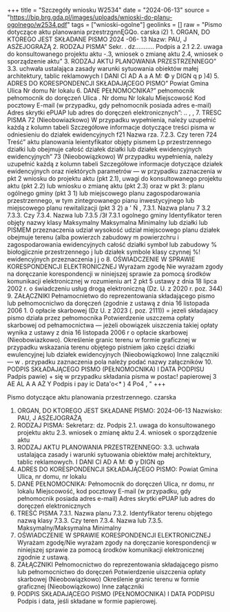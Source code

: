 +++
title = "Szczegóły wniosku W2534"
date = "2024-06-13"
source = "https://bip.brg.gda.pl/images/uploads/wnioski-do-planu-ogolnego/w2534.pdf"
tags = ["wnioski-ogolne"]
geolinks = []
raw = "Pismo dotyczące aktu planowania przestrzgnnĘGQo. carska  i2)  1. ORGAN, DO KTOREGO JEST SKŁADANE PISMO 2024 -06- 13  Nazw: PAU, J  ASŻEJOGRAŻĄ  2. RODZAJ PISMA” Sekr. . dz........... Podpis a 2.1 2.2. uwaga do konsultowanego projektu aktu -.3, wniosek o zmianę aktu 2.4, wniosek o sporządzenie aktu” 3. RODZAJ AKTU PLANOWANIA PRZESTRZENNEGO” 3.3. uchwała ustalająca zasady  warunki sytuowania obiektów małej architektury, tablic reklamowych I DANI CI  AD A a A M: © y DIGN q p )4) 5. ADRES DO KORESPONDENCJI SKŁADAJĄCEGO PISMO” Powiat Gmina Ulica Nr domu Nr lokalu 6. DANE PEŁNOMOCNIKA?” pełnomocnik pełnomocnik do doręczeń Ulica . Nr domu Nr lokalu Miejscowość Kod pocztowy E-mail (w przypadku, gdy pełnomocnik posiada adres e-mail) Adres skrytki ePUAP lub adres do doręczeń elektronicznych”: .. , , 7. TRESC PISMA  72 (Nieobowiazkowo) W przypadku wypełnienia, należy uzupełnić każdą z kolumn tabeli Szczegółowe informacje dotyczące treści pisma w odniesieniu do działek ewidencyjnych f21 Nazwa  rza.  7.2.3. Czy teren  724 Treść” aktu planowania leientyfikator objęty pismem Lp przestrzennego  działki lub obejmuje całość działek działki lub działek   ewidencyjnych  ewidencyjnych”  73 (Nieobowiązkowo) W przypadku wypełnienia, należy uzupełnić każdą z kolumn tabeli Szczegółowe informacje dotyczące działek ewidencyjnych oraz niektórych parametrów — w przypadku zaznaczenia w pkt 2 wniosku do projektu aktu (pkt 2.1), uwagi do konsultowanego projektu aktu (pkt 2.2) lub wniosku o zmianę aktu (pkt 2.3) oraz w pkt 3: planu ogólnego gminy (pkt 3 1) lub miejscowego planu zagospodarowania przestrzennego, w tym zintegrowanego pianu inwestycyjnego lub miejscowego planu rewitalizacji (pkt 3 2) a ' Ń , 7.3.1. Nazwa planu 7 3.2  7.3.3. Czy 7.3.4. Nazwa lub  7.3.5 /3ł 7.3.1 ogolnego gminy Identyfikator  teren objęty  nazwy klasy  Maksymalny  Maksymalna Minimalny lub działki lub  PISMEM przeznaczenia  udział  wysokość udział miejscowego planu działek  obejmuje terenu (alba powierzch zabudowy m   powierzchru i zagospodarowania  ewidencyjnych  całość działki  symboł lub zabudowy %  biołogjicznie przestrzennego j lub działek  symbole klasy czynnej %!   ewidencyjnych  przeznaczenia  j   j      o   8. OŚWIADCZENIE W SPRAWIE KORESPONDENCJI ELEKTRONICZNEJ Wyrażam zgodę Nie wyrażam zgody na doręczanie korespondencji w niniejszej sprawie za pomocą środków komunikacji elektronicznej w rozumieniu art 2 pkt 5 ustawy z dnia 18 lipca 2002 r. o świadczeniu usług drogą elektroniczną (Dz. U. z 2020 r. poz. 344) 9. ZAŁĄCZNIKI Pełnamocnietwo do reprezentowania składającego pismo lub pełnomocniclwo da doręczeń (zgodnie z ustawą z dnia 16 listopada 2006 1. 0 opłacie skarbowej (Dz U. z 2023 (. poz. 2111)) = jezeli składajacy pismo działa przez pełnomocnika Potwierdzenie uszczema opłaty skarbowej od pełnamocnictwa — jeżeli obowiązek uiszczenia takiej opłaty wynika z ustawy z dnia 16 listopada 2006 r o opłacie skarbowej (Nieobowiazkowo). Określenie granic terenu w formie graficznej w przypadku wskazania terenu objętego pistniem jako części działki ewulencyjnej lub działek ewidencyjnych (Nieobowiązkowo) Inne zalączniki — w . przypadku zaznaczenia pola należy podać nazwy załączników 10. PODPIS SKŁADAJĄCEGO PISMO (PEŁNOMOCNIKA) I DATA PODPISU Padpis pawie) + się w przypadku składania pisma w postac! papierowej 3 AE AL A A AŻ Y Podpis i pay ic Data'o<* ) 4 Po4 , "
+++

Pismo dotyczące aktu planowania przestrzennego. czarska
1. ORGAN, DO KTOREGO JEST SKŁADANE PISMO: 2024-06-13
Nazwisko: PAU, J ASŻEJOGRAŻĄ
2. RODZAJ PISMA: Sekretarz: dz. Podpis
 2.1. uwaga do konsultowanego projektu aktu
 2.3. wniosek o zmianę aktu
 2.4. wniosek o sporządzenie aktu
3. RODZAJ AKTU PLANOWANIA PRZESTRZENNEGO:
3.3. uchwała ustalająca zasady i warunki sytuowania obiektów małej architektury, tablic reklamowych.
I DANI CI AD A M: © y DIGN qp
5. ADRES DO KORESPONDENCJI SKŁADAJĄCEGO PISMO:
Powiat Gmina
Ulica, nr domu, nr lokalu
6. DANE PEŁNOMOCNIKA:
Pełnomocnik do doręczeń
Ulica, nr domu, nr lokalu
Miejscowość, kod pocztowy
E-mail (w przypadku, gdy pełnomocnik posiada adres e-mail)
Adres skrytki ePUAP lub adres do doręczeń elektronicznych
7. TREŚĆ PISMA
7.3.1. Nazwa planu
7.3.2. Identyfikator terenu objętego nazwą klasy
7.3.3. Czy teren
7.3.4. Nazwa lub
7.3.5. Maksymalny/Maksymalna Minimalny
8. OŚWIADCZENIE W SPRAWIE KORESPONDENCJI ELEKTRONICZNEJ
Wyrażam zgodę/Nie wyrażam zgody na doręczanie korespondencji w niniejszej sprawie za pomocą środków komunikacji elektronicznej zgodnie z ustawą.
9. ZAŁĄCZNIKI
Pełnomocnictwo do reprezentowania składającego pismo lub pełnomocnictwo do doręczeń
Potwierdzenie uiszczenia opłaty skarbowej
(Nieobowiązkowo) Określenie granic terenu w formie graficznej
(Nieobowiązkowo) Inne załączniki
10. PODPIS SKŁADAJĄCEGO PISMO (PEŁNOMOCNIKA) I DATA PODPISU
Podpis i data, jeśli składane w formie papierowej.


